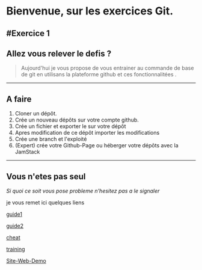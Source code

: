 # Bienvenue, sur les exercices Git. 
#Exercice 1
----
## Allez vous relever le defis ?

> Aujourd'hui je vous propose de vous entrainer au commande de base de git en utilisans la plateforme github et ces fonctionnalitées .

----
## A faire
1. Cloner un dépôt.
2. Crée un nouveau dépôts sur votre compte github.
3. Crée un fichier et exporter le sur votre dépôt
4. Apres modification de ce dépôt importer les modifications
5. Crée une branch et l'exploité  
6. (Expert) crée votre Github-Page ou héberger votre dépôts avec la JamStack
 

----
## Vous n'etes pas seul


*Si quoi ce soit vous pose probleme n'hesitez pas a le signaler*

je vous remet ici quelques liens

[guide1](https://guides.github.com/activities/hello-world/)

[guide2](https://product.hubspot.com/blog/git-and-github-tutorial-for-beginners)

[cheat](https://services.github.com/on-demand/downloads/github-git-cheat-sheet.pdf)

[training](https://try.github.io/levels/1/challenges/1)

[Site-Web-Demo](http://tutogit.netlify.com)

